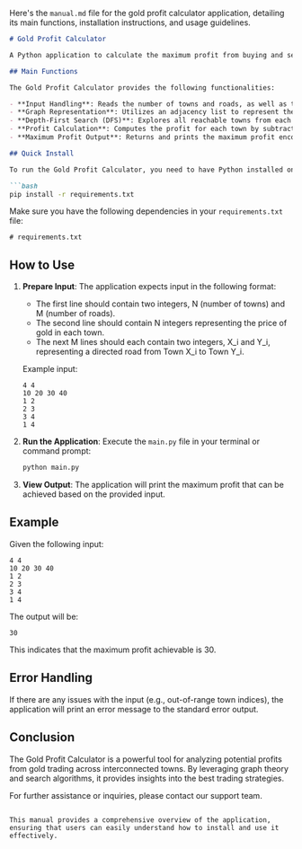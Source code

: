Here's the `manual.md` file for the gold profit calculator application, detailing its main functions, installation instructions, and usage guidelines.

```markdown
# Gold Profit Calculator

A Python application to calculate the maximum profit from buying and selling gold across multiple towns connected by roads.

## Main Functions

The Gold Profit Calculator provides the following functionalities:

- **Input Handling**: Reads the number of towns and roads, as well as the price of gold in each town.
- **Graph Representation**: Utilizes an adjacency list to represent the roads between towns.
- **Depth-First Search (DFS)**: Explores all reachable towns from each town to determine the maximum selling price of gold.
- **Profit Calculation**: Computes the profit for each town by subtracting the buying price from the maximum reachable selling price.
- **Maximum Profit Output**: Returns and prints the maximum profit encountered during the calculations.

## Quick Install

To run the Gold Profit Calculator, you need to have Python installed on your machine. You can install the required dependencies using pip:

```bash
pip install -r requirements.txt
```

Make sure you have the following dependencies in your `requirements.txt` file:

```
# requirements.txt
```

## How to Use

1. **Prepare Input**: The application expects input in the following format:
   - The first line should contain two integers, N (number of towns) and M (number of roads).
   - The second line should contain N integers representing the price of gold in each town.
   - The next M lines should each contain two integers, X_i and Y_i, representing a directed road from Town X_i to Town Y_i.

   Example input:
   ```
   4 4
   10 20 30 40
   1 2
   2 3
   3 4
   1 4
   ```

2. **Run the Application**: Execute the `main.py` file in your terminal or command prompt:
   ```bash
   python main.py
   ```

3. **View Output**: The application will print the maximum profit that can be achieved based on the provided input.

## Example

Given the following input:
```
4 4
10 20 30 40
1 2
2 3
3 4
1 4
```

The output will be:
```
30
```
This indicates that the maximum profit achievable is 30.

## Error Handling

If there are any issues with the input (e.g., out-of-range town indices), the application will print an error message to the standard error output.

## Conclusion

The Gold Profit Calculator is a powerful tool for analyzing potential profits from gold trading across interconnected towns. By leveraging graph theory and search algorithms, it provides insights into the best trading strategies.

For further assistance or inquiries, please contact our support team.
```

This manual provides a comprehensive overview of the application, ensuring that users can easily understand how to install and use it effectively.